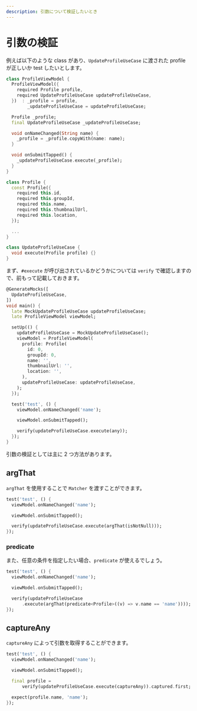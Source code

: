 ```yaml
---
description: 引数について検証したいとき
---
```


# 引数の検証

例えば以下のような class があり、`UpdateProfileUseCase` に渡された profile が正しいか test したいとします。

```dart
class ProfileViewModel {
  ProfileViewModel({
    required Profile profile,
    required UpdateProfileUseCase updateProfileUseCase,
  })  : _profile = profile,
        _updateProfileUseCase = updateProfileUseCase;

  Profile _profile;
  final UpdateProfileUseCase _updateProfileUseCase;

  void onNameChanged(String name) {
    _profile = _profile.copyWith(name: name);
  }

  void onSubmitTapped() {
    _updateProfileUseCase.execute(_profile);
  }
}

class Profile {
  const Profile({
    required this.id,
    required this.groupId,
    required this.name,
    required this.thumbnailUrl,
    required this.location,
  });

  ...
}

class UpdateProfileUseCase {
  void execute(Profile profile) {}
}
```

まず、`#execute` が呼び出されているかどうかについては `verify` で確認しますので、前もって記載しておきます。

```dart
@GenerateMocks([
  UpdateProfileUseCase,
])
void main() {
  late MockUpdateProfileUseCase updateProfileUseCase;
  late ProfileViewModel viewModel;

  setUp(() {
    updateProfileUseCase = MockUpdateProfileUseCase();
    viewModel = ProfileViewModel(
      profile: Profile(
        id: 0,
        groupId: 0,
        name: '',
        thumbnailUrl: '',
        location: '',
      ),
      updateProfileUseCase: updateProfileUseCase,
    );
  });

  test('test', () {
    viewModel.onNameChanged('name');

    viewModel.onSubmitTapped();

    verify(updateProfileUseCase.execute(any));
  });
}
```

引数の検証としては主に 2 つ方法があります。

## argThat

`argThat` を使用することで `Matcher` を渡すことができます。

```dart
test('test', () {
  viewModel.onNameChanged('name');

  viewModel.onSubmitTapped();

  verify(updateProfileUseCase.execute(argThat(isNotNull)));
});
```

### predicate

また、任意の条件を指定したい場合、`predicate` が使えるでしょう。

```dart
test('test', () {
  viewModel.onNameChanged('name');

  viewModel.onSubmitTapped();

  verify(updateProfileUseCase
      .execute(argThat(predicate<Profile>((v) => v.name == 'name'))));
});
```

## captureAny

`captureAny` によって引数を取得することができます。

```dart
test('test', () {
  viewModel.onNameChanged('name');

  viewModel.onSubmitTapped();

  final profile =
      verify(updateProfileUseCase.execute(captureAny)).captured.first;

  expect(profile.name, 'name');
});
```

